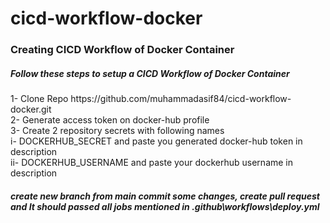 # cicd-workflow-docker
<h3>Creating CICD Workflow of Docker Container</h3>
<h5>Follow these steps to setup a CICD Workflow of Docker Container</h5> 
1- Clone Repo https://github.com/muhammadasif84/cicd-workflow-docker.git
<br/>
2- Generate access token on docker-hub profile
<br/>
3- Create 2 repository secrets with following names
<br/>
    i- DOCKERHUB_SECRET and paste you generated docker-hub token in description
    <br/>
    ii- DOCKERHUB_USERNAME and paste your dockerhub username in description
<br/>
<h5>create new branch from main commit some changes, create pull request and It should passed all jobs mentioned in .github\workflows\deploy.yml

